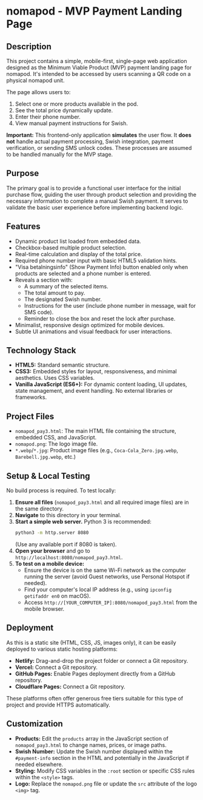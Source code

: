 # nomapod - MVP Payment Landing Page

## Description

This project contains a simple, mobile-first, single-page web application designed as the Minimum Viable Product (MVP) payment landing page for nomapod. It's intended to be accessed by users scanning a QR code on a physical nomapod unit.

The page allows users to:
1.  Select one or more products available in the pod.
2.  See the total price dynamically update.
3.  Enter their phone number.
4.  View manual payment instructions for Swish.

**Important:** This frontend-only application **simulates** the user flow. It **does not** handle actual payment processing, Swish integration, payment verification, or sending SMS unlock codes. These processes are assumed to be handled manually for the MVP stage.

## Purpose

The primary goal is to provide a functional user interface for the initial purchase flow, guiding the user through product selection and providing the necessary information to complete a manual Swish payment. It serves to validate the basic user experience before implementing backend logic.

## Features

*   Dynamic product list loaded from embedded data.
*   Checkbox-based multiple product selection.
*   Real-time calculation and display of the total price.
*   Required phone number input with basic HTML5 validation hints.
*   "Visa betalningsinfo" (Show Payment Info) button enabled only when products are selected and a phone number is entered.
*   Reveals a section with:
    *   A summary of the selected items.
    *   The total amount to pay.
    *   The designated Swish number.
    *   Instructions for the user (include phone number in message, wait for SMS code).
    *   Reminder to close the box and reset the lock after purchase.
*   Minimalist, responsive design optimized for mobile devices.
*   Subtle UI animations and visual feedback for user interactions.

## Technology Stack

*   **HTML5:** Standard semantic structure.
*   **CSS3:** Embedded styles for layout, responsiveness, and minimal aesthetics. Uses CSS variables.
*   **Vanilla JavaScript (ES6+):** For dynamic content loading, UI updates, state management, and event handling. No external libraries or frameworks.

## Project Files

*   `nomapod_pay3.html`: The main HTML file containing the structure, embedded CSS, and JavaScript.
*   `nomapod.png`: The logo image file.
*   `*.webp`/`*.jpg`: Product image files (e.g., `Coca-Cola_Zero.jpg.webp`, `Barebell.jpg.webp`, etc.)

## Setup & Local Testing

No build process is required. To test locally:

1.  **Ensure all files** (`nomapod_pay3.html` and all required image files) are in the same directory.
2.  **Navigate** to this directory in your terminal.
3.  **Start a simple web server.** Python 3 is recommended:
    ```bash
    python3 -m http.server 8080
    ```
    (Use any available port if 8080 is taken).
4.  **Open your browser** and go to `http://localhost:8080/nomapod_pay3.html`.
5.  **To test on a mobile device:**
    *   Ensure the device is on the same Wi-Fi network as the computer running the server (avoid Guest networks, use Personal Hotspot if needed).
    *   Find your computer's local IP address (e.g., using `ipconfig getifaddr en0` on macOS).
    *   Access `http://[YOUR_COMPUTER_IP]:8080/nomapod_pay3.html` from the mobile browser.

## Deployment

As this is a static site (HTML, CSS, JS, images only), it can be easily deployed to various static hosting platforms:

*   **Netlify:** Drag-and-drop the project folder or connect a Git repository.
*   **Vercel:** Connect a Git repository.
*   **GitHub Pages:** Enable Pages deployment directly from a GitHub repository.
*   **Cloudflare Pages:** Connect a Git repository.

These platforms often offer generous free tiers suitable for this type of project and provide HTTPS automatically.

## Customization

*   **Products:** Edit the `products` array in the JavaScript section of `nomapod_pay3.html` to change names, prices, or image paths.
*   **Swish Number:** Update the Swish number displayed within the `#payment-info` section in the HTML and potentially in the JavaScript if needed elsewhere.
*   **Styling:** Modify CSS variables in the `:root` section or specific CSS rules within the `<style>` tags.
*   **Logo:** Replace the `nomapod.png` file or update the `src` attribute of the logo `<img>` tag. 